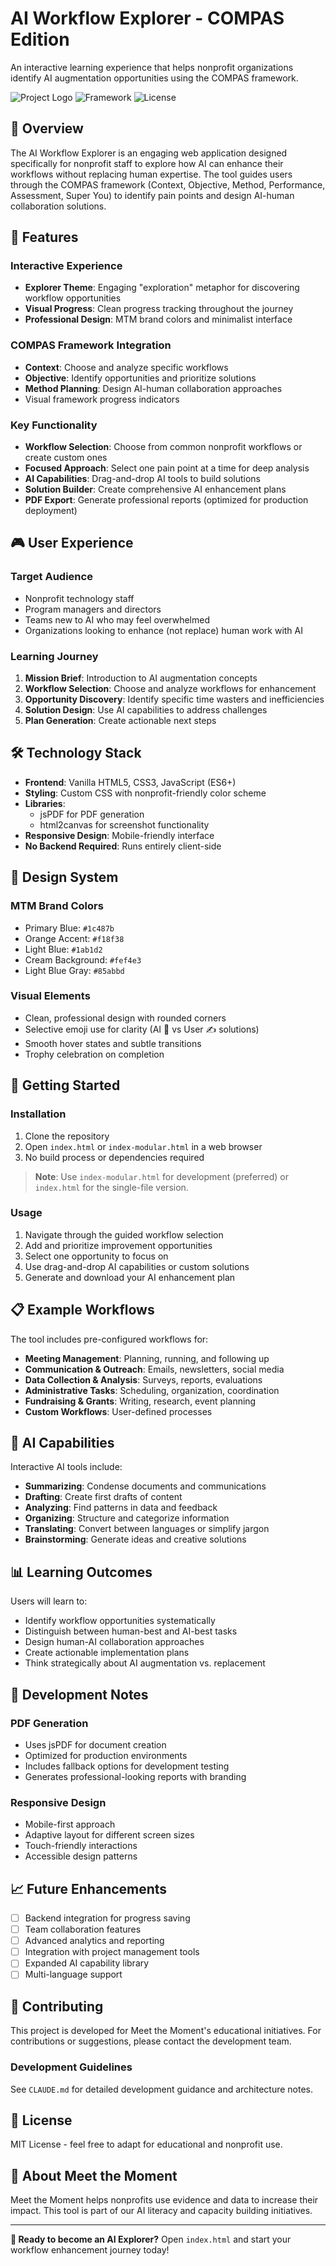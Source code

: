 # AI Workflow Explorer - COMPAS Edition

An interactive learning experience that helps nonprofit organizations identify AI augmentation opportunities using the COMPAS framework.

![Project Logo](https://img.shields.io/badge/Meet%20the%20Moment-blue)
![Framework](https://img.shields.io/badge/Framework-COMPAS-orange)
![License](https://img.shields.io/badge/License-MIT-green)

## 🎯 Overview

The AI Workflow Explorer is an engaging web application designed specifically for nonprofit staff to explore how AI can enhance their workflows without replacing human expertise. The tool guides users through the COMPAS framework (Context, Objective, Method, Performance, Assessment, Super You) to identify pain points and design AI-human collaboration solutions.

## 🌟 Features

### Interactive Experience
- **Explorer Theme**: Engaging "exploration" metaphor for discovering workflow opportunities
- **Visual Progress**: Clean progress tracking throughout the journey
- **Professional Design**: MTM brand colors and minimalist interface

### COMPAS Framework Integration
- **Context**: Choose and analyze specific workflows
- **Objective**: Identify opportunities and prioritize solutions
- **Method Planning**: Design AI-human collaboration approaches
- Visual framework progress indicators

### Key Functionality
- **Workflow Selection**: Choose from common nonprofit workflows or create custom ones
- **Focused Approach**: Select one pain point at a time for deep analysis
- **AI Capabilities**: Drag-and-drop AI tools to build solutions
- **Solution Builder**: Create comprehensive AI enhancement plans
- **PDF Export**: Generate professional reports (optimized for production deployment)

## 🎮 User Experience

### Target Audience
- Nonprofit technology staff
- Program managers and directors
- Teams new to AI who may feel overwhelmed
- Organizations looking to enhance (not replace) human work with AI

### Learning Journey
1. **Mission Brief**: Introduction to AI augmentation concepts
2. **Workflow Selection**: Choose and analyze workflows for enhancement
3. **Opportunity Discovery**: Identify specific time wasters and inefficiencies
4. **Solution Design**: Use AI capabilities to address challenges
5. **Plan Generation**: Create actionable next steps

## 🛠 Technology Stack

- **Frontend**: Vanilla HTML5, CSS3, JavaScript (ES6+)
- **Styling**: Custom CSS with nonprofit-friendly color scheme
- **Libraries**: 
  - jsPDF for PDF generation
  - html2canvas for screenshot functionality
- **Responsive Design**: Mobile-friendly interface
- **No Backend Required**: Runs entirely client-side

## 🎨 Design System

### MTM Brand Colors
- Primary Blue: `#1c487b`
- Orange Accent: `#f18f38`  
- Light Blue: `#1ab1d2`
- Cream Background: `#fef4e3`
- Light Blue Gray: `#85abbd`

### Visual Elements
- Clean, professional design with rounded corners
- Selective emoji use for clarity (AI 🤖 vs User ✍️ solutions)
- Smooth hover states and subtle transitions
- Trophy celebration on completion

## 🚀 Getting Started

### Installation
1. Clone the repository
2. Open `index.html` or `index-modular.html` in a web browser
3. No build process or dependencies required

> **Note**: Use `index-modular.html` for development (preferred) or `index.html` for the single-file version.

### Usage
1. Navigate through the guided workflow selection
2. Add and prioritize improvement opportunities
3. Select one opportunity to focus on
4. Use drag-and-drop AI capabilities or custom solutions
5. Generate and download your AI enhancement plan

## 📋 Example Workflows

The tool includes pre-configured workflows for:
- **Meeting Management**: Planning, running, and following up
- **Communication & Outreach**: Emails, newsletters, social media
- **Data Collection & Analysis**: Surveys, reports, evaluations
- **Administrative Tasks**: Scheduling, organization, coordination
- **Fundraising & Grants**: Writing, research, event planning
- **Custom Workflows**: User-defined processes

## 🤖 AI Capabilities

Interactive AI tools include:
- **Summarizing**: Condense documents and communications
- **Drafting**: Create first drafts of content
- **Analyzing**: Find patterns in data and feedback
- **Organizing**: Structure and categorize information
- **Translating**: Convert between languages or simplify jargon
- **Brainstorming**: Generate ideas and creative solutions

## 📊 Learning Outcomes

Users will learn to:
- Identify workflow opportunities systematically
- Distinguish between human-best and AI-best tasks
- Design human-AI collaboration approaches
- Create actionable implementation plans
- Think strategically about AI augmentation vs. replacement

## 🔧 Development Notes

### PDF Generation
- Uses jsPDF for document creation
- Optimized for production environments
- Includes fallback options for development testing
- Generates professional-looking reports with branding

### Responsive Design
- Mobile-first approach
- Adaptive layout for different screen sizes
- Touch-friendly interactions
- Accessible design patterns

## 📈 Future Enhancements

- [ ] Backend integration for progress saving
- [ ] Team collaboration features
- [ ] Advanced analytics and reporting
- [ ] Integration with project management tools
- [ ] Expanded AI capability library
- [ ] Multi-language support

## 🤝 Contributing

This project is developed for Meet the Moment's educational initiatives. For contributions or suggestions, please contact the development team.

### Development Guidelines
See `CLAUDE.md` for detailed development guidance and architecture notes.

## 📄 License

MIT License - feel free to adapt for educational and nonprofit use.

## 🏢 About Meet the Moment

Meet the Moment helps nonprofits use evidence and data to increase their impact. This tool is part of our AI literacy and capacity building initiatives.

---

**🎯 Ready to become an AI Explorer?** 
Open `index.html` and start your workflow enhancement journey today!
